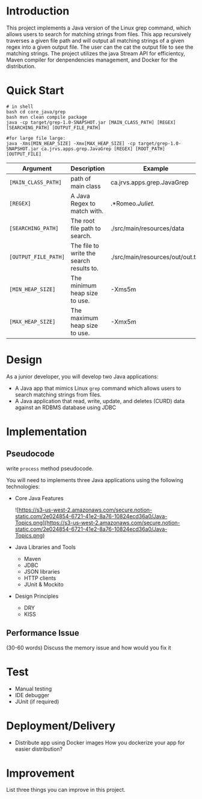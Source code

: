 # **Introduction**

This project implements a Java version of the Linux grep command, which allows users to search for matching strings from files. This app recursively traverses a given file path and will output all matching strings of a given regex into a given output file. The user can the cat the output file to see the matching strings. The project utilizes the java Stream API for efficientcy, Maven compiler for denpendencies management, and Docker for the distribution.


# Quick Start
```
# in shell
bash cd core_java/grep
bash mvn clean compile package 
java -cp target/grep-1.0-SNAPSHOT.jar [MAIN_CLASS_PATH] [REGEX] [SEARCHING_PATH] [OUTPUT_FILE_PATH]

#for large file large:
java -Xms[MIN_HEAP_SIZE] -Xmx[MAX_HEAP_SIZE] -cp target/grep-1.0-SNAPSHOT.jar ca.jrvs.apps.grep.JavaGrep [REGEX] [ROOT_PATH] [OUTPUT_FILE]
```

| Argument           | Description                              | Example                    |
|--------------------|------------------------------------------|----------------------------|
| `[MAIN_CLASS_PATH]`| path of main class                       | ca.jrvs.apps.grep.JavaGrep |
| `[REGEX]`          | A Java Regex to match with.              | .*Romeo.*Juliet.* |
| `[SEARCHING_PATH]` | The root file path to search.            | ./src/main/resources/data |
| `[OUTPUT_FILE_PATH]`| The file to write the search results to.| ./src/main/resources/out/out.txt |
| `[MIN_HEAP_SIZE]`   | The minimum heap size to use.           | -Xms5m |
| `[MAX_HEAP_SIZE]`   | The maximum heap size to use.           | -Xmx5m |


# **Design**

As a junior developer, you will develop two Java applications:

- A Java app that mimics Linux `grep` command which allows users to search matching strings from files.
- A Java application that read, write, update, and deletes (CURD) data against an RDBMS database using JDBC

# Implementation
## Pseudocode
write `process` method pseudocode.

You will need to implements three Java applications using the following technologies:

- Core Java Features

  ![https://s3-us-west-2.amazonaws.com/secure.notion-static.com/2e024854-6721-41e2-8a76-10824ecd36a0/Java-Topics.png](https://s3-us-west-2.amazonaws.com/secure.notion-static.com/2e024854-6721-41e2-8a76-10824ecd36a0/Java-Topics.png)

- Java Libraries and Tools
    - Maven
    - JDBC
    - JSON libraries
    - HTTP clients
    - JUnit & Mockito
- Design Principles
    - DRY
    - KISS

## Performance Issue
(30-60 words)
Discuss the memory issue and how would you fix it

# Test

- Manual testing
- IDE debugger
- JUnit (if required)

# Deployment/Delivery
- Distribute app using Docker images
How you dockerize your app for easier distribution?

# Improvement
List three things you can improve in this project.
